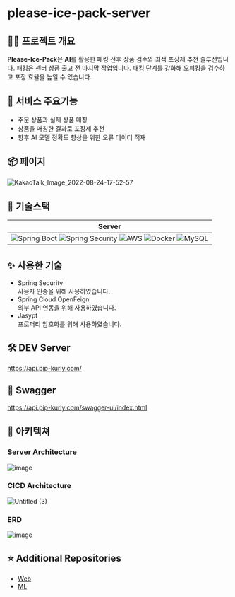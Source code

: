 # please-ice-pack-server

## 💁‍♀️ 프로젝트 개요

**Please-Ice-Pack**은 **AI**를 활용한 패킹 전후 상품 검수와 최적 포장제 추천 솔루션입니다.
패킹은 센터 상품 출고 전 마지막 작업입니다.
패킹 단계를 강화해 오피킹을 검수하고 포장 효율을 높일 수 있습니다.

## 🌱 서비스 주요기능

- 주문 상품과 실제 상품 매칭
- 상품을 매칭한 결과로 포장제 추천
- 향후 AI 모델 정확도 향상을 위한 오류 데이터 적재

## 📦 페이지

![KakaoTalk_Image_2022-08-24-17-52-57](https://user-images.githubusercontent.com/66551410/186375256-258398a9-2d43-49cc-85f5-de4ce753818a.jpeg)

## 🔨 기술스택

|                        Server                                |
| :----------------------------------------------------------: |
| ![Spring Boot](https://img.shields.io/badge/SpringBoot-white?style=flat-square&logo=spring-boot&color=6DB33F&logoColor=white) ![Spring Security](https://img.shields.io/badge/SpringSecurity-6DB33F?style=flat-square&logo=spring-security&logoColor=white) ![AWS](https://img.shields.io/badge/AWS-232F3E?style=flat&logo=amazon-aws&logoColor=white)  ![Docker](https://img.shields.io/badge/Docker-2496ED?style=flat-square&logo=Docker&logoColor=white) ![MySQL](https://img.shields.io/badge/MySQL-4479A1?style=flat-square&logo=MySQL&logoColor=white)|

## ✨ 사용한 기술

- Spring Security  
  사용자 인증을 위해 사용하였습니다.
- Spring Cloud OpenFeign   
  외부 API 연동을 위해 사용하였습니다.
- Jasypt  
  프로퍼티 암호화를 위해 사용하였습니다.

## 🛠 DEV Server
https://api.pip-kurly.com/

## 💚 Swagger
https://api.pip-kurly.com/swagger-ui/index.html

## 🕍 아키텍쳐

### Server Architecture

![image](https://user-images.githubusercontent.com/66551410/186376975-881fb3bb-906d-45ec-9ebb-3ed02e9dede6.png)

### CICD Architecture

![Untitled (3)](https://user-images.githubusercontent.com/66551410/172353126-2b7f6675-7f92-4ac4-a8cf-673b5eea9601.png)

### ERD

![image](https://user-images.githubusercontent.com/66551410/186373432-8d756fb0-62bd-42cc-8e86-0dc5196aef5d.png)


## ⭐️ Additional Repositories

- [Web](https://github.com/Please-Ice-Pack/please-ice-pack-front)
- [ML](https://github.com/Please-Ice-Pack/please-ice-pack-ml)
